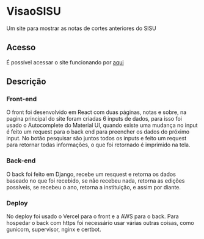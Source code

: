 # VisaoSISU
Um site para mostrar as notas de cortes anteriores do SISU
## Acesso
É possível acessar o site funcionando por [aqui](http://visaosisu.com.br/)

## Descrição
### Front-end
O front foi desenvolvido em React com duas páginas, notas e sobre, na pagina principal do site foram criadas 6 inputs de dados, para isso foi usado o Autocomplete do Material UI, quando existe uma mudança no input é feito um request para o back end para preencher os dados do próximo input. No botão pesquisar são juntos todos os inputs e feito um request para retornar todas informações, o que foi retornado é imprimido na tela.
### Back-end
O back foi feito em Django, recebe um resquest e retorna os dados baseado no que foi recebido, se não recebeu nada, retorna as edições possíveis, se recebeu o ano, retorna a instituição, e assim por diante.
### Deploy
No deploy foi usado o Vercel para o front e a AWS para o back. Para hospedar o back com https foi necessário usar várias outras coisas, como gunicorn, supervisor, nginx e certbot.